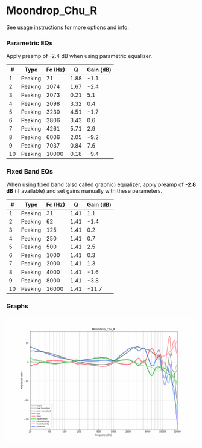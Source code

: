 # Moondrop_Chu_R
See [usage instructions](https://github.com/jaakkopasanen/AutoEq#usage) for more options and info.

### Parametric EQs
Apply preamp of -2.4 dB when using parametric equalizer.

|   # | Type    |   Fc (Hz) |    Q |   Gain (dB) |
|-----|---------|-----------|------|-------------|
|   1 | Peaking |        71 | 1.88 |        -1.1 |
|   2 | Peaking |      1074 | 1.67 |        -2.4 |
|   3 | Peaking |      2073 | 0.21 |         5.1 |
|   4 | Peaking |      2098 | 3.32 |         0.4 |
|   5 | Peaking |      3230 | 4.51 |        -1.7 |
|   6 | Peaking |      3806 | 3.43 |         0.6 |
|   7 | Peaking |      4261 | 5.71 |         2.9 |
|   8 | Peaking |      6006 | 2.05 |        -9.2 |
|   9 | Peaking |      7037 | 0.84 |         7.6 |
|  10 | Peaking |     10000 | 0.18 |        -9.4 |

### Fixed Band EQs
When using fixed band (also called graphic) equalizer, apply preamp of **-2.8 dB** (if available) and set gains manually with these parameters.

|   # | Type    |   Fc (Hz) |    Q |   Gain (dB) |
|-----|---------|-----------|------|-------------|
|   1 | Peaking |        31 | 1.41 |         1.1 |
|   2 | Peaking |        62 | 1.41 |        -1.4 |
|   3 | Peaking |       125 | 1.41 |         0.2 |
|   4 | Peaking |       250 | 1.41 |         0.7 |
|   5 | Peaking |       500 | 1.41 |         2.5 |
|   6 | Peaking |      1000 | 1.41 |         0.3 |
|   7 | Peaking |      2000 | 1.41 |         1.3 |
|   8 | Peaking |      4000 | 1.41 |        -1.6 |
|   9 | Peaking |      8000 | 1.41 |        -3.8 |
|  10 | Peaking |     16000 | 1.41 |       -11.7 |

### Graphs
![](./Moondrop_Chu_R.png)

